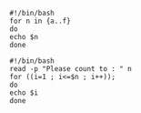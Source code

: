 <!-- Author: Aman Kumar -->
<!-- Created Date: 17-Aug-2025 -->
<!--Purpose: This is a test script for my initial understand of the basics of for loop in bash scripting.-->
```
#!/bin/bash
for n in {a..f}
do
echo $n
done
```
```
#!/bin/bash
read -p "Please count to : " n
for ((i=1 ; i<=$n ; i++));
do
echo $i
done
```
<!---->
<!-- End of File -->